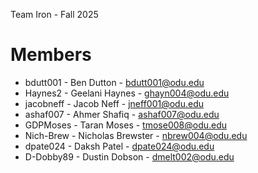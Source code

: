 Team Iron - Fall 2025

# Members

- bdutt001 - Ben Dutton - bdutt001@odu.edu
- Haynes2 - Geelani Haynes - ghayn004@odu.edu
- jacobneff - Jacob Neff - jneff001@odu.edu
- ashaf007 - Ahmer Shafiq - ashaf007@odu.edu
- GDPMoses - Taran Moses - tmose008@odu.edu
- Nich-Brew - Nicholas Brewster - nbrew004@odu.edu
- dpate024 - Daksh Patel - dpate024@odu.edu
- D-Dobby89 - Dustin Dobson - dmelt002@odu.edu

